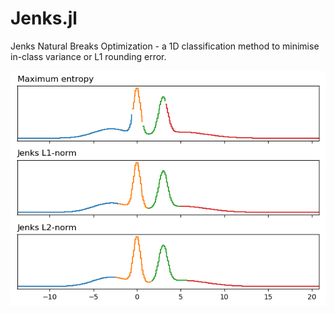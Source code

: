 # Jenks.jl
Jenks Natural Breaks Optimization - a 1D classification method to minimise in-class variance or L1 rounding error.

![example](figs/example.png?raw=true "Example Jenks Classification")
